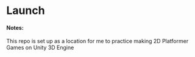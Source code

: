# Launch

#### Notes:
This repo is set up as a location for me to practice making 2D Platformer Games on Unity 3D Engine